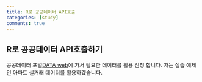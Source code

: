 ```yaml
---
title: R로 공공데이터 API호출
categories: [study]
comments: true
---
```


## R로 공공데이터 API호출하기

공공데이터 포털[DATA web][DATA]에 가서 필요한 데이터를 활용 신청 합니다. 저는 실습 예제인 아파트 실거래 데이터를 활용하겠습니다.

[DATA]: https://www.data.go.kr